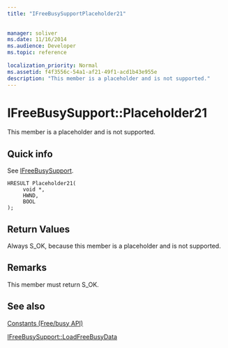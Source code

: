 ```yaml
---
title: "IFreeBusySupportPlaceholder21"
 
 
manager: soliver
ms.date: 11/16/2014
ms.audience: Developer
ms.topic: reference
 
localization_priority: Normal
ms.assetid: f4f3556c-54a1-af21-49f1-acd1b43e955e
description: "This member is a placeholder and is not supported."
---
```


# IFreeBusySupport::Placeholder21

This member is a placeholder and is not supported.
  
## Quick info

See [IFreeBusySupport](ifreebusysupport.md).
  
```
HRESULT Placeholder21( 
     void *,  
     HWND,  
     BOOL  
);
```

## Return Values

Always S_OK, because this member is a placeholder and is not supported.
  
## Remarks

This member must return S_OK.
  
## See also



[Constants (Free/busy API)](constants-free-busy-api.md)
  
[IFreeBusySupport::LoadFreeBusyData](ifreebusysupport-loadfreebusydata.md)

